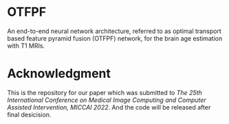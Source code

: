 # OTFPF
An end-to-end neural network architecture, referred to as optimal transport based feature pyramid fusion (OTFPF) network, for the brain age estimation with T1 MRIs.

# Acknowledgment
This is the repository for our paper which was submitted to *The 25th International Conference on Medical Image Computing and Computer Assisted Intervention, MICCAI 2022*. And the code will be released after final desicision.
